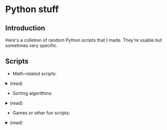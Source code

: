 # Python stuff

## Introduction

Here's a colletion of random Python scripts that I made. They're usable but sometimes very specific.

## Scripts

- Math-related scripts:
<details>
    <summary>(read)</summary>

- ### [algebraicToTrigonometric.py](./Scrpits/math/algebraicToTrigonometric.py)   
    This script converts a complex number's algebraic expression to its trigonometric form.   
    The `convert` function takes 2 arguments that define the `reNumber` and `imNumber`.

- ### [concentricCircles.py](./Scrpits/math/concentricCircles.py)
    This script asks for user input and calculates the area of concentric circles.
    The radiuses can either have the same distance between them, or be specified individually.
    The user is warned if the values provided aren't sorted correctly.
</details>

- Sorting algorithms:
<details>
    <summary>(read)</summary>

- ### [bogo_sort.py](./Scripts/sorting-algorithms/bogo_sort.py)   
    This script implements the bogo sort algorithm. It shuffles the list randomly until it is sorted.

- ### [insertion_sort.py](./Scripts/sorting-algorithms/insertion_sort.py)   
    This script implements the insertion sort algorithm. It sorts the list by gradually building a sorted part of the list.

- ### [selection_sort.py](./Scripts/sorting-algorithms/selection_sort.py)
    This script implements the selection sort algorithm. It sorts the list by repeatedly finding the smallest element and putting it at the beginning.
</details>

- Games or other fun scripts:
<details>
    <summary>(read)</summary>

- ### [mastermind.py](./Scrpits/fun-games/mastermind.py)
    This is a simple mastermind game. Some parameters can be changed, like the amount of different pegs available, the sequence length or the amount of allowed tries. A score is added to a counter depending on the amount of turns used. Some common input errors like wrong characters or wrong length are handeled.
    For now duplicates in inputs aren't available and return an error.
    The game also has a difficulty level choice that affects the score gained.
    A custom difficulty should be added as well as a combo system.

- ### [coinChoice.py](./Scrpits/fun-games/coinChoice.py)   
    This scripts chooses an item from a list.    
    But the twist it that it does it by flipping a coin (represented by `random.randint(0, 1)`)    
    It divides the list in two until it only contains one element. But this means that it's not completely random: for that reason we first have to shuffle the list with `random.shuffle(items)` but it kind of ruins the point of only doing it with a coin toss.
</details>
